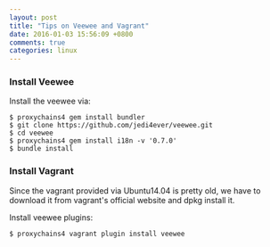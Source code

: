 ```yaml
---
layout: post
title: "Tips on Veewee and Vagrant"
date: 2016-01-03 15:56:09 +0800
comments: true
categories: linux
---
```

### Install Veewee
Install the veewee via:     

```
$ proxychains4 gem install bundler
$ git clone https://github.com/jedi4ever/veewee.git
$ cd veewee
$ proxychains4 gem install i18n -v '0.7.0'
$ bundle install
```

### Install Vagrant
Since the vagrant provided via Ubuntu14.04 is pretty old, we have to download
it from vagrant's official website and dpkg install it.   

Install veewee plugins:    

```
$ proxychains4 vagrant plugin install veewee
``` 

